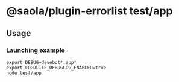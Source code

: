 # @saola/plugin-errorlist test/app

## Usage

### Launching example

```shell
export DEBUG=devebot*,app*
export LOGOLITE_DEBUGLOG_ENABLED=true
node test/app
```